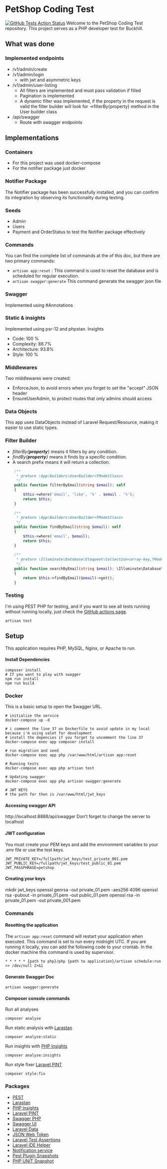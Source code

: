 # PetShop Coding Test
[![GitHub Tests Action Status](https://img.shields.io/github/actions/workflow/status/peteleco/petshop/test.yml?branch=main&label=tests&style=flat-square)](https://github.com/peteleco/petshop/actions?query=workflow%3Atests+branch%3Amain)
Welcome to the PetShop Coding Test repository. This project serves as a PHP developer test for Buckhill.

## What was done
### Implemented endpoints
- /v1/admin/create
- /v1/admin/login
  - with jwt and asymmetric keys
- /v1/admin/user-listing
  - All filters are implemented and must pass validation if filled
  - Pagination is implemented
  - A dynamic filter was implemented,  if the property in the request is valid the filter builder will look for ->filterBy{property} method in the User builder class
- /api/swagger
  - Route with swagger endpoints

## Implementations
### Containers
- For this project was used docker-compose
- For the notifier package just docker
### Notifier Package
The Notifier package has been successfully installed, and you can confirm its integration by observing its functionality during testing.
### Seeds
 - Admin
 - Users
 -  Payment and OrderStatus to test the Notifier package effectively
### Commands
You can find the complete list of commands at the of this doc, but there are two primary commands:
- `artisan app:reset` : This command is used to reset the database and is scheduled for regular execution.
- `artisan swagger:generate` This command generate the swagger json file
### Swagger
Implemented using #Annotations
### Static & insights
Implemented using psr-12 and phpstan. 
Insights
- Code: 100 % 
- Complexity: 88.7%
- Architecture: 93.8%
- Style: 100 %
### Middlewares
Two middlewares were created:
- EnforceJson, to avoid errors when you forget to set the "accept" JSON header
- EnsureUserAdmin, to protect routes that only admins should access
### Data Objects
This app uses DataObjects instead of Laravel Request/Resource, making it easier to use static types.
### Filter Builder
- *filterBy{**property**}* means it filters by any condition.
- _findBy{**property**}_ means it finds by a specific condition.
- A search prefix means it will return a collection.
```php
    /**
     * @return \App\Builders\UserBuilder<TModelClass>
     */
    public function filterByEmail(string $email): self
    {
        $this->where('email', 'like', '%' . $email . '%');
        return $this;
    }
    
    /**
     * @return \App\Builders\UserBuilder<TModelClass>
     */
    public function findByEmail(string $email): self
    {
        $this->where('email', $email);
        return $this;
    }
    
    /**
     * @return \Illuminate\Database\Eloquent\Collection<array-key,TModelClass>
     */
    public function searchByEmail(string $email): \Illuminate\Database\Eloquent\Collection
    {
        return $this->findByEmail($email)->get();
    }
```
### Testing
I'm using PEST PHP for testing, and if you want to see all tests running without running locally, just check the [GitHub actions page](https://github.com/peteleco/petshop/actions).
````shell
artisan test
````

## Setup
This application requires PHP, MySQL, Nginx, or Apache to run.

#### Install Dependencies
```
composer install
# If you want to play with swagger
npm run install
npm run build
```
### Docker
This is a basic setup to open the Swagger URL.
````shell
# initialize the service
docker-compose up -d

# i comment the line 37 on Dockerfile to avoid update in my local because i'm using valet for development
# install the depencies if you forget to uncomment the line 37
docker-compose exec app composer install

# run migration and seed
docker-compose exec app php /var/www/html/artisan app:reset

# Running tests
docker-compose exec app php artisan test

# Updating swagger
docker-compose exec app php artisan swagger:generate

# JWT KEYS
# the path for then is /var/www/html/jwt_keys
````
#### Accessing swagger API
http://localhost:8888/api/swagger
Don't forget to change the server to localhost

#### JWT configuration
You must create your PEM keys and add the environment variables to your .env file or use the test keys.
```
JWT_PRIVATE_KEY=/fullpath/jwt_keys/test_private_001.pem
JWT_PUBLIC_KEY=/fullpath/jwt_keys/test_public_01.pem
JWT_PASSPHRASE=petshop
```
#### Creating your keys
mkdir jwt_keys
openssl genrsa -out private_01.pem -aes256 4096
openssl rsa -pubout -in private_01.pem -out public_01.pem
openssl rsa -in private_01.pem -out private_001.pem

### Commands

#### Resetting the application
The `artisan app:reset` command will restart your application when executed. This command is set to run every midnight UTC. If you are running it locally, you can add the following code to your crontab.
In the docker machine this command is used by supervisor.
```
* * * * * {path to php}/php {path to application}/artisan schedule:run >> /dev/null 2>&1
```

#### Generate Swagger Doc
```
artisan swagger:generate
```

#### Composer console commands
Run all analyses
```shell
composer analyse
```
Run static analysis with [Larastan](https://github.com/nunomaduro/larastan)
```shell
composer analyse:static
```
Run insights with [PHP Insights](https://github.com/nunomaduro/phpinsights)
```shell
composer analyse:insights
```
Run style fixer [Laravel PINT](https://github.com/laravel/pint)
```shell
composer style:fix
```

### Packages
- [PEST](https://github.com/pestphp/pest)
- [Larastan](https://github.com/nunomaduro/larastan)
- [PHP Insights](https://github.com/nunomaduro/phpinsights)
- [Laravel PINT](https://github.com/laravel/pint)
- [Swagger PHP](https://github.com/zircote/swagger-php)
- [Swagger UI](https://github.com/swagger-api/swagger-ui)
- [Laravel Data](https://github.com/spatie/laravel-data)
- [JSON Web Token](https://github.com/lcobucci/jwt)
- [Laravel Test Assertions](https://github.com/jasonmccreary/laravel-test-assertions)
- [Laravel IDE Helper](https://github.com/barryvdh/laravel-ide-helper)
- [Notification service](https://github.com/peteleco/notifier)
-  [Pest Plugin Snapshots](https://github.com/spatie/pest-plugin-snapshots)
-  [PHP UNIT Snapshot](https://github.com/spatie/phpunit-snapshot-assertions)